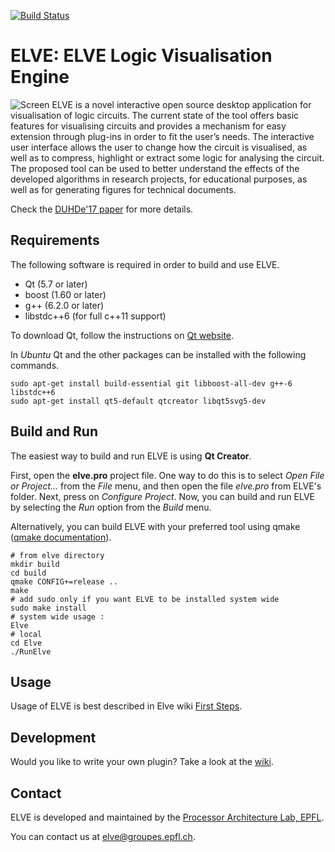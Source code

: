 [![Build Status](https://travis-ci.org/stdgregwar/elve.png)](https://travis-ci.org/stdgregwar/elve)

# ELVE: ELVE Logic Visualisation Engine
![Screen](https://github.com/stdgregwar/elve/raw/wiki-resources/images/main_screen.png)
ELVE is a novel interactive open source desktop application for
visualisation of logic circuits. The current state of the tool offers basic
features for visualising circuits and provides a mechanism for easy
extension through plug-ins in order to fit the user’s needs. The
interactive user interface allows the user to change how the circuit is
visualised, as well as to compress, highlight or extract some logic for
analysing the circuit. The proposed tool can be used to better understand
the effects of the developed algorithms in research projects, for
educational purposes, as well as for generating figures for technical
documents.

Check the [DUHDe'17
paper](https://github.com/stdgregwar/elve/blob/master/duhde17-elve.pdf) for
more details.

## Requirements

The following software is required in order to build and use ELVE.

* Qt (5.7 or later)
* boost (1.60 or later)
* g++ (6.2.0 or later)
* libstdc++6 (for full c++11 support)

To download Qt, follow the instructions on
[Qt website](https://www.qt.io/download-open-source/).

In *Ubuntu* Qt and the other packages can be installed with the following commands.

    sudo apt-get install build-essential git libboost-all-dev g++-6 libstdc++6
    sudo apt-get install qt5-default qtcreator libqt5svg5-dev

<!-- In *Mac*, it is recommended to use [Homebrew](http://brew.sh/) to install
the required packages (except Qt) using the following command.

    brew install git boost gcc6 -->

## Build and Run

The easiest way to build and run ELVE is using **Qt Creator**.

First, open the **elve.pro** project file. One way to do this is to select
*Open File or Project...* from the *File* menu, and then open the file
*elve.pro* from ELVE's folder. Next, press on *Configure Project*. Now, you
can build and run ELVE by selecting the *Run* option from the *Build* menu.

Alternatively, you can build ELVE with your preferred tool
using qmake ([qmake documentation](http://doc.qt.io/qt-4.8/qmake-tutorial.html)).

```
# from elve directory
mkdir build
cd build
qmake CONFIG+=release ..
make
# add sudo only if you want ELVE to be installed system wide
sudo make install
# system wide usage :
Elve
# local
cd Elve
./RunElve
```

## Usage
Usage of ELVE is best described in Elve wiki [First Steps](https://github.com/stdgregwar/elve/wiki/First-steps).

## Development

Would you like to write your own plugin? Take a look at the
[wiki](https://github.com/stdgregwar/elve/wiki/Writing-Plug-ins).

## Contact

ELVE is developed and maintained by the [Processor Architecture Lab, EPFL](http://lap.epfl.ch/).

You can contact us at <elve@groupes.epfl.ch>.
